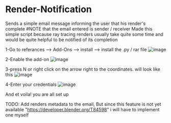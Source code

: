 # Render-Notification
Sends a simple email message informing the user that his render's complete
#NOTE that the email entered is sender / receiver
Made this simple script because ray tracing renders usually take quite some time and would be quite helpful to be notified of its completion

1-Go to referances --> Add-Ons --> install --> install the .py / rar file 
![image](https://user-images.githubusercontent.com/72511000/164324710-3e163a10-a672-4523-b966-80eb54111a79.png)

2-Enable the add-on
![image](https://user-images.githubusercontent.com/72511000/164324993-4bf3578f-4600-4f57-8d63-b5bae3effe3a.png)

3-press N or right click on the arrow right to the coordinates. will look like this
![image](https://user-images.githubusercontent.com/72511000/164325081-5de63354-6ddf-429f-99c3-2e9ab3b99eb9.png)

4-Enter your credentials
![image](https://user-images.githubusercontent.com/72511000/164325345-e36aa42e-c461-44d4-b51e-a16e569ce52c.png)

And et voila!
you are all set up

TODO:
    Add renders metadata to the email, But since this feature is not yet available "https://developer.blender.org/T84598" i will have to implement one myself
